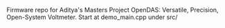 Firmware repo for Aditya's Masters Project  OpenDAS: Versatile, Precision, Open-System Voltmeter.
Start at demo_main.cpp under src/
